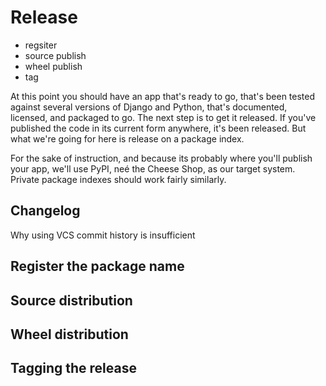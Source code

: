 # Release

-  regsiter
-  source publish
-  wheel publish
-  tag

At this point you should have an app that's ready to go, that's been tested
against several versions of Django and Python, that's documented, licensed, and
packaged to go. The next step is to get it released. If you've published the
code in its current form anywhere, it's been released. But what we're going for
here is release on a package index.

For the sake of instruction, and because its probably where you'll publish your
app, we'll use PyPI, neé the Cheese Shop, as our target system. Private package
indexes should work fairly similarly.

## Changelog

Why using VCS commit history is insufficient

## Register the package name

## Source distribution

## Wheel distribution

## Tagging the release
